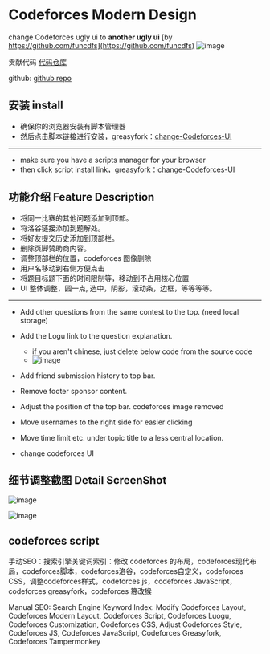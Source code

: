 # Codeforces Modern Design 

change Codeforces ugly ui to **another ugly ui** [by https://github.com/funcdfs](https://github.com/funcdfs)
![image](https://github.com/funcdfs/change-Codeforces-UI/assets/56250171/2ac119a3-668e-4aed-aba7-6d537a297fce)

贡献代码 [代码仓库](https://github.com/funcdfs/change-Codeforces-UI)

github: [github repo](https://github.com/funcdfs/change-Codeforces-UI)

## 安装 install 

- 确保你的浏览器安装有脚本管理器
- 然后点击脚本链接进行安装，greasyfork：[change-Codeforces-UI](https://greasyfork.org/zh-CN/scripts/470204-change-codeforces-ui)

---

- make sure you have a scripts manager for your browser
- then click script install link，greasyfork：[change-Codeforces-UI](https://greasyfork.org/zh-CN/scripts/470204-change-codeforces-ui)

## 功能介绍 Feature Description

- 将同一比赛的其他问题添加到顶部。
- 将洛谷链接添加到题解处。
- 将好友提交历史添加到顶部栏。
- 删除页脚赞助商内容。
- 调整顶部栏的位置，codeforces 图像删除
- 用户名移动到右侧方便点击
- 将题目标题下面的时间限制等，移动到不占用核心位置
- UI 整体调整，圆一点, 选中，阴影，滚动条，边框，等等等等。

---

- Add other questions from the same contest to the top. (need local storage)
- Add the Logu link to the question explanation.
  - if you aren't chinese, just delete below code from the source code
  - ![image](https://github.com/funcdfs/change-Codeforces-UI/assets/56250171/c19fb02a-0f31-408f-ad45-e8ff8faceb33)

- Add friend submission history to top bar.
- Remove footer sponsor content.
- Adjust the position of the top bar. codeforces image removed
- Move usernames to the right side for easier clicking
- Move time limit etc. under topic title to a less central location.
- change codeforces UI 

## 细节调整截图 Detail ScreenShot

![image](https://github.com/funcdfs/change-Codeforces-UI/assets/56250171/817fbc7d-8a4f-4227-afee-5157cac0d50f)

![image](https://github.com/funcdfs/change-Codeforces-UI/assets/56250171/c797b4da-d1fb-4eae-a519-7cb111eb1fe0)


## codeforces script

手动SEO：搜索引擎关键词索引：修改 codeforces 的布局，codeforces现代布局，codeforces脚本，codeforces洛谷，codeforces自定义，codeforces CSS，调整codeforces样式，codeforces js，codeforces JavaScript，codeforces greasyfork，codeforces 篡改猴

Manual SEO: Search Engine Keyword Index: Modify Codeforces Layout, Codeforces Modern Layout, Codeforces Script, Codeforces Luogu, Codeforces Customization, Codeforces CSS, Adjust Codeforces Style, Codeforces JS, Codeforces JavaScript, Codeforces Greasyfork, Codeforces Tampermonkey
